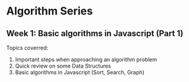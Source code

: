 # Algorithm Series
## Week 1: Basic algorithms in Javascript (Part 1)
Topics coverred: <br />
 1. Important steps when approaching an algorithm problem <br />
 2. Quick review on some Data Structures <br />
 3. Basic algorithms in Javascript (Sort, Search, Graph) <br />
